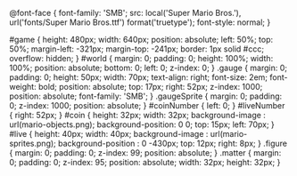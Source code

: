 @font-face {
   font-family: 'SMB';
   src: local('Super Mario Bros.'),
        url('fonts/Super Mario Bros.ttf') format('truetype');
   font-style: normal;
}

#game {
	height: 480px; width: 640px; position: absolute; left: 50%; top: 50%;
	margin-left: -321px; margin-top: -241px; border: 1px solid #ccc; overflow: hidden;
}
#world { 
	margin: 0; padding: 0; height: 100%; width: 100%; position: absolute;
	bottom: 0; left: 0; z-index: 0;
}
.gauge {
	margin: 0; padding: 0; height: 50px; width: 70px; text-align: right; font-size: 2em;
	font-weight: bold; position: absolute; top: 17px; right: 52px; z-index: 1000;
	position: absolute; font-family: 'SMB';
}
.gaugeSprite {
	margin: 0; padding: 0; z-index: 1000; position: absolute;
}
#coinNumber {
	left: 0;
}
#liveNumber {
	right: 52px;
}
#coin {
	height: 32px; width: 32px; background-image : url(mario-objects.png);
	background-position: 0 0; top: 15px; left: 70px;
}
#live {
	height: 40px; width: 40px; background-image : url(mario-sprites.png);
	background-position : 0 -430px; top: 12px; right: 8px;
}
.figure {
	margin: 0; padding: 0; z-index: 99; position: absolute;
}
.matter {
	margin: 0; padding: 0; z-index: 95; position: absolute; width: 32px; height: 32px;
}
